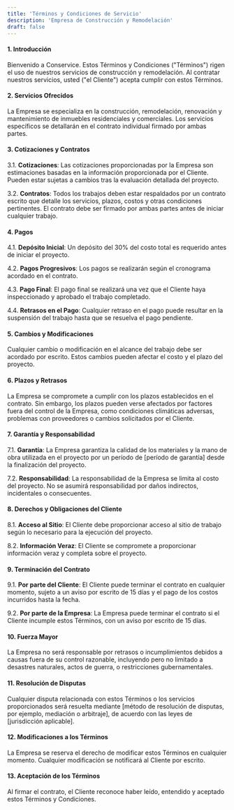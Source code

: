 ```yaml
---
title: 'Términos y Condiciones de Servicio'
description: 'Empresa de Construcción y Remodelación'
draft: false
---
```


#### 1\. Introducción

Bienvenido a Conservice. Estos Términos y Condiciones ("Términos") rigen el uso de nuestros servicios de construcción y remodelación. Al contratar nuestros servicios, usted ("el Cliente") acepta cumplir con estos Términos.

#### 2\. Servicios Ofrecidos

La Empresa se especializa en la construcción, remodelación, renovación y mantenimiento de inmuebles residenciales y comerciales. Los servicios específicos se detallarán en el contrato individual firmado por ambas partes.

#### 3\. Cotizaciones y Contratos

3.1. **Cotizaciones**: Las cotizaciones proporcionadas por la Empresa son estimaciones basadas en la información proporcionada por el Cliente. Pueden estar sujetas a cambios tras la evaluación detallada del proyecto.

3.2. **Contratos**: Todos los trabajos deben estar respaldados por un contrato escrito que detalle los servicios, plazos, costos y otras condiciones pertinentes. El contrato debe ser firmado por ambas partes antes de iniciar cualquier trabajo.

#### 4\. Pagos

4.1. **Depósito Inicial**: Un depósito del 30% del costo total es requerido antes de iniciar el proyecto.

4.2. **Pagos Progresivos**: Los pagos se realizarán según el cronograma acordado en el contrato.

4.3. **Pago Final**: El pago final se realizará una vez que el Cliente haya inspeccionado y aprobado el trabajo completado.

4.4. **Retrasos en el Pago**: Cualquier retraso en el pago puede resultar en la suspensión del trabajo hasta que se resuelva el pago pendiente.

#### 5\. Cambios y Modificaciones

Cualquier cambio o modificación en el alcance del trabajo debe ser acordado por escrito. Estos cambios pueden afectar el costo y el plazo del proyecto.

#### 6\. Plazos y Retrasos

La Empresa se compromete a cumplir con los plazos establecidos en el contrato. Sin embargo, los plazos pueden verse afectados por factores fuera del control de la Empresa, como condiciones climáticas adversas, problemas con proveedores o cambios solicitados por el Cliente.

#### 7\. Garantía y Responsabilidad

7.1. **Garantía**: La Empresa garantiza la calidad de los materiales y la mano de obra utilizada en el proyecto por un período de [período de garantía] desde la finalización del proyecto.

7.2. **Responsabilidad**: La responsabilidad de la Empresa se limita al costo del proyecto. No se asumirá responsabilidad por daños indirectos, incidentales o consecuentes.

#### 8\. Derechos y Obligaciones del Cliente

8.1. **Acceso al Sitio**: El Cliente debe proporcionar acceso al sitio de trabajo según lo necesario para la ejecución del proyecto.

8.2. **Información Veraz**: El Cliente se compromete a proporcionar información veraz y completa sobre el proyecto.

#### 9\. Terminación del Contrato

9.1. **Por parte del Cliente**: El Cliente puede terminar el contrato en cualquier momento, sujeto a un aviso por escrito de 15 días y el pago de los costos incurridos hasta la fecha.

9.2. **Por parte de la Empresa**: La Empresa puede terminar el contrato si el Cliente incumple estos Términos, con un aviso por escrito de 15 días.

#### 10\. Fuerza Mayor

La Empresa no será responsable por retrasos o incumplimientos debidos a causas fuera de su control razonable, incluyendo pero no limitado a desastres naturales, actos de guerra, o restricciones gubernamentales.

#### 11\. Resolución de Disputas

Cualquier disputa relacionada con estos Términos o los servicios proporcionados será resuelta mediante [método de resolución de disputas, por ejemplo, mediación o arbitraje], de acuerdo con las leyes de [jurisdicción aplicable].

#### 12\. Modificaciones a los Términos

La Empresa se reserva el derecho de modificar estos Términos en cualquier momento. Cualquier modificación se notificará al Cliente por escrito.

#### 13\. Aceptación de los Términos

Al firmar el contrato, el Cliente reconoce haber leído, entendido y aceptado estos Términos y Condiciones.
